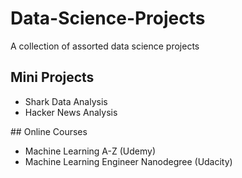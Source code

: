 # Data-Science-Projects
A collection of assorted data science projects
## Mini Projects
<ul>
<li>Shark Data Analysis
<li>Hacker News Analysis
</ul>
## Online Courses
<ul>
<li>Machine Learning A-Z (Udemy)
<li>Machine Learning Engineer Nanodegree (Udacity)
</ul>
